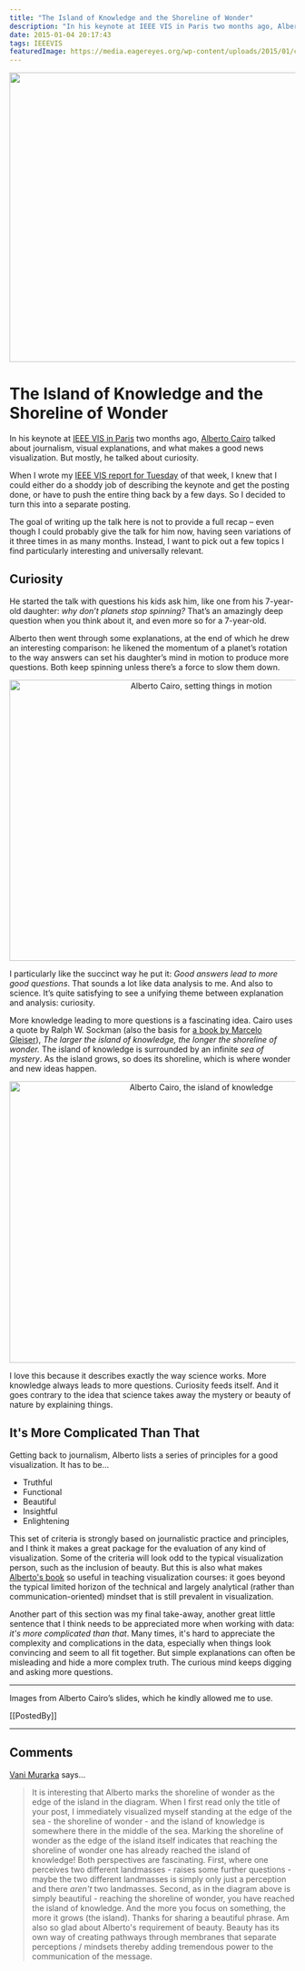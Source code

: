 ```yaml
---
title: "The Island of Knowledge and the Shoreline of Wonder"
description: "In his keynote at IEEE VIS in Paris two months ago, Alberto Cairo talked about journalism, visual explanations, and what makes a good news visualization. But mostly, he talked about curiosity."
date: 2015-01-04 20:17:43
tags: IEEEVIS
featuredImage: https://media.eagereyes.org/wp-content/uploads/2015/01/cairo-teaser.png
---
```


<p align="center"><img src="https://media.eagereyes.org/wp-content/uploads/2015/01/cairo-teaser.png" alt="" width="825" height="510" /></p>

# The Island of Knowledge and the Shoreline of Wonder

In his keynote at <a href="/tag/ieeevis">IEEE VIS in Paris</a> two months ago, <a href="http://thefunctionalart.com/">Alberto Cairo</a> talked about journalism, visual explanations, and what makes a good news visualization. But mostly, he talked about curiosity.

When I wrote my <a title="VIS 2014 – Tuesday" href="/blog/2014/vis-2014-tuesday">IEEE VIS report for Tuesday</a> of that week, I knew that I could either do a shoddy job of describing the keynote and get the posting done, or have to push the entire thing back by a few days. So I decided to turn this into a separate posting.

The goal of writing up the talk here is not to provide a full recap – even though I could probably give the talk for him now, having seen variations of it three times in as many months. Instead, I want to pick out a few topics I find particularly interesting and universally relevant.

## Curiosity

He started the talk with questions his kids ask him, like one from his 7-year-old daughter: <em>why don’t planets stop spinning?</em> That’s an amazingly deep question when you think about it, and even more so for a 7-year-old.

Alberto then went through some explanations, at the end of which he drew an interesting comparison: he likened the momentum of a planet’s rotation to the way answers can set his daughter’s mind in motion to produce more questions. Both keep spinning unless there’s a force to slow them down.

<p align="center"><img class="aligncenter size-medium wp-image-8611" src="https://media.eagereyes.org/wp-content/uploads/2015/01/cairo-motion-660x495.jpg" alt="Alberto Cairo, setting things in motion" width="660" height="495" /></p>

I particularly like the succinct way he put it: <em>Good answers lead to more good questions</em>. That sounds a lot like data analysis to me. And also to science. It’s quite satisfying to see a unifying theme between explanation and analysis: curiosity.

More knowledge leading to more questions is a fascinating idea. Cairo uses a quote by Ralph W. Sockman (also the basis for <a href="http://marcelogleiser.com/books/the-island-of-knowledge">a book by Marcelo Gleiser</a>), <em>The larger the island of knowledge, the longer the shoreline of wonder.</em> The island of knowledge is surrounded by an infinite <em>sea of mystery</em>. As the island grows, so does its shoreline, which is where wonder and new ideas happen.

<p align="center"><img class="aligncenter size-medium wp-image-8609" src="https://media.eagereyes.org/wp-content/uploads/2015/01/cairo-island-of-knowledge-660x496.png" alt="Alberto Cairo, the island of knowledge" width="660" height="496" /></p>

I love this because it describes exactly the way science works. More knowledge always leads to more questions. Curiosity feeds itself. And it goes contrary to the idea that science takes away the mystery or beauty of nature by explaining things.

## It's More Complicated Than That

Getting back to journalism, Alberto lists a series of principles for a good visualization. It has to be…

<ul>
    <li>Truthful</li>
    <li>Functional</li>
    <li>Beautiful</li>
    <li>Insightful</li>
    <li>Enlightening</li>
</ul>

This set of criteria is strongly based on journalistic practice and principles, and I think it makes a great package for the evaluation of any kind of visualization. Some of the criteria will look odd to the typical visualization person, such as the inclusion of beauty. But this is also what makes <a title="Review: Alberto Cairo, The Functional Art" href="/criticism/review-alberto-cairo-functional-art">Alberto's book</a> so useful in teaching visualization courses: it goes beyond the typical limited horizon of the technical and largely analytical (rather than communication-oriented) mindset that is still prevalent in visualization.

Another part of this section was my final take-away, another great little sentence that I think needs to be appreciated more when working with data: <em>it's more complicated than that</em>. Many times, it's hard to appreciate the complexity and complications in the data, especially when things look convincing and seem to all fit together. But simple explanations can often be misleading and hide a more complex truth. The curious mind keeps digging and asking more questions.

<hr />

Images from Alberto Cairo’s slides, which he kindly allowed me to use.

[[PostedBy]]

<aside class="comments">

---
## Comments

<a href="http://www.manaskriti.com" rel="nofollow noopener" target="_blank">Vani Murarka</a> says…
>	It is interesting that Alberto marks the shoreline of wonder as the edge of the island in the diagram. When I first read only the title of your post, I immediately visualized myself standing at the edge of the sea - the shoreline of wonder - and the island of knowledge is somewhere there in the middle of the sea. Marking the shoreline of wonder as the edge of the  island itself indicates that reaching the shoreline of wonder one has already reached the island of knowledge!
>	Both perspectives are fascinating.
>	First, where one perceives two different landmasses - raises some further questions - maybe the two different landmasses is simply only just a perception and there *aren't* two landmasses.
>	Second, as in the diagram above is simply beautiful - reaching the shoreline of wonder, you have reached the island of knowledge. And the more you focus on something, the more it grows (the island).
>	Thanks for sharing a beautiful phrase.
>	Am also so glad about Alberto's requirement of beauty. Beauty has its own way of creating pathways through membranes that separate perceptions / mindsets thereby adding tremendous power to the communication of the message.

</aside>

